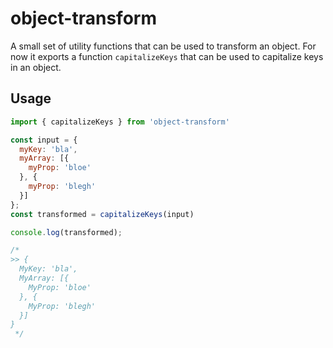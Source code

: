 # object-transform

A small set of utility functions that can be used to transform an object.  For now it exports a function `capitalizeKeys` that can be used to capitalize keys in an object.



## Usage

```js
import { capitalizeKeys } from 'object-transform'

const input = {
  myKey: 'bla',
  myArray: [{
    myProp: 'bloe'
  }, {
    myProp: 'blegh'
  }]
};
const transformed = capitalizeKeys(input)

console.log(transformed);

/*
>> {
  MyKey: 'bla',
  MyArray: [{
    MyProp: 'bloe'
  }, {
    MyProp: 'blegh'
  }]
}
 */

```
